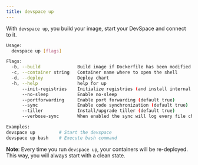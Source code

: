 ```yaml
---
title: devspace up
---
```


With `devspace up`, you build your image, start your DevSpace and connect to it. 

```bash
Usage:
  devspace up [flags]

Flags:
  -b, --build              Build image if Dockerfile has been modified (default true)
  -c, --container string   Container name where to open the shell
  -d, --deploy             Deploy chart
  -h, --help               help for up
      --init-registries    Initialize registries (and install internal one) (default true)
      --no-sleep           Enable no-sleep 
      --portforwarding     Enable port forwarding (default true)
      --sync               Enable code synchronization (default true)
      --tiller             Install/upgrade tiller (default true)
      --verbose-sync       When enabled the sync will log every file change 

Examples:
devspace up         # Start the devspace
devspace up bash    # Execute bash command 
```

**Note**: Every time you run `devspace up`, your containers will be re-deployed. This way, you will always start with a clean state.
